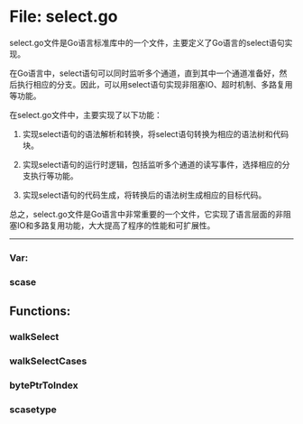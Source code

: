 # File: select.go

select.go文件是Go语言标准库中的一个文件，主要定义了Go语言的select语句实现。

在Go语言中，select语句可以同时监听多个通道，直到其中一个通道准备好，然后执行相应的分支。因此，可以用select语句实现非阻塞IO、超时机制、多路复用等功能。

在select.go文件中，主要实现了以下功能：

1. 实现select语句的语法解析和转换，将select语句转换为相应的语法树和代码块。

2. 实现select语句的运行时逻辑，包括监听多个通道的读写事件，选择相应的分支执行等功能。

3. 实现select语句的代码生成，将转换后的语法树生成相应的目标代码。

总之，select.go文件是Go语言中非常重要的一个文件，它实现了语言层面的非阻塞IO和多路复用功能，大大提高了程序的性能和可扩展性。




---

### Var:

### scase





## Functions:

### walkSelect





### walkSelectCases





### bytePtrToIndex





### scasetype





